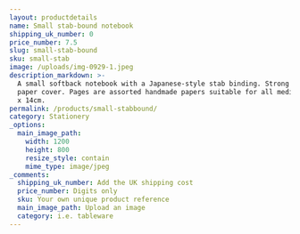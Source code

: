 ```yaml
---
layout: productdetails
name: Small stab-bound notebook
shipping_uk_number: 0
price_number: 7.5
slug: small-stab-bound
sku: small-stab
image: /uploads/img-0929-1.jpeg
description_markdown: >-
  A small softback notebook with a Japanese-style stab binding. Strong flax
  paper cover. Pages are assorted handmade papers suitable for all media. 10.5cm
  x 14cm.
permalink: /products/small-stabbound/
category: Stationery
_options:
  main_image_path:
    width: 1200
    height: 800
    resize_style: contain
    mime_type: image/jpeg
_comments:
  shipping_uk_number: Add the UK shipping cost
  price_number: Digits only
  sku: Your own unique product reference
  main_image_path: Upload an image
  category: i.e. tableware
---
```


